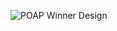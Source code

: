 ![POAP Winner Design](https://user-images.githubusercontent.com/26789429/142045699-322f8959-98a3-44aa-9f42-72deb065b490.png)
